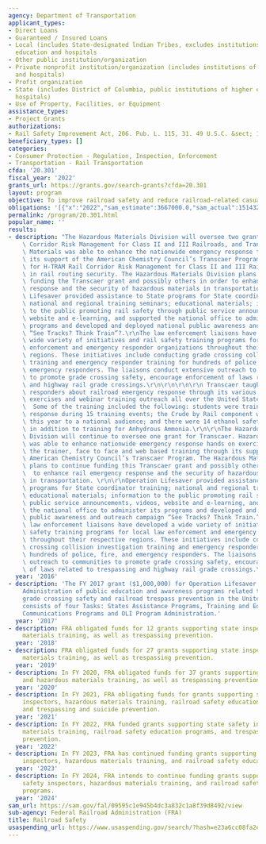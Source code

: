 ```yaml
---
agency: Department of Transportation
applicant_types:
- Direct Loans
- Guaranteed / Insured Loans
- Local (includes State-designated lndian Tribes, excludes institutions of higher
  education and hospitals
- Other public institution/organization
- Private nonprofit institution/organization (includes institutions of higher education
  and hospitals)
- Profit organization
- State (includes District of Columbia, public institutions of higher education and
  hospitals)
- Use of Property, Facilities, or Equipment
assistance_types:
- Project Grants
authorizations:
- Rail Safety Improvement Act, 206. Pub. L. 115, 31. 49 U.S.C. &sect; 103(i); 20105.
beneficiary_types: []
categories:
- Consumer Protection - Regulation, Inspection, Enforcement
- Transportation - Rail Transportation
cfda: '20.301'
fiscal_year: '2022'
grants_url: https://grants.gov/search-grants?cfda=20.301
layout: program
objective: To improve railroad safety and reduce railroad-related casualties and accidents.
obligations: '[{"x":"2022","sam_estimate":3667000.0,"sam_actual":1514320.0,"usa_spending_actual":-173890.31000000003},{"x":"2023","sam_estimate":2000000.0,"sam_actual":0.0,"usa_spending_actual":1130992.98},{"x":"2024","sam_estimate":2000000.0,"sam_actual":0.0,"usa_spending_actual":1018432.83}]'
permalink: /program/20.301.html
popular_name: ''
results:
- description: "The Hazardous Materials Division will oversee two grants (H-TRAM Rail\
    \ Corridor Risk Management for Class II and III Railroads, and Transcaer. Hazardous\
    \ Materials was able to enhance the nationwide emergency response training through\
    \ its support of the American Chemistry Council’s Transcaer Program. The grant\
    \ for H-TRAM Rail Corridor Risk Management for Class II and III Railroads assists\
    \ in rail routing security. The Hazardous Materials Division plans to continue\
    \ funding the Transcaer grant and possibly others in order to enhance rail emergency\
    \ response and the security of hazardous materials in transportation.\r\nOperation\
    \ Lifesaver provided assistance to State programs for State coordinator training;\
    \ national and regional training seminars; educational materials; information\
    \ to the public promoting rail safety through public service announcements, videos,\
    \ website and e-learning, and supported the national office to administer its\
    \ programs and developed and deployed national public awareness and outreach campaign\
    \ “See Tracks? Think Train”?.\r\nThe law enforcement liaisons have developed a\
    \ wide variety of initiatives and rail safety training programs for local law\
    \ enforcement and emergency responder organizations throughout their respective\
    \ regions. These initiatives include conducting grade crossing collision investigation\
    \ training and emergency responder training for hundreds of police, fire, and\
    \ emergency responders. The liaisons conduct extensive outreach to communities\
    \ to promote grade crossing safety, encourage enforcement of laws related to trespassing\
    \ and highway rail grade crossings.\r\n\r\n\r\n\r\n Transcaer taught 49,999 emergency\
    \ responders about railroad emergency response through its various face to face\
    \ exercises and webinar training outreach all over the United States in 2016.\
    \  Some of the training included the following: students were trained in Chlorine\
    \ response during 15 training events; the Crude by Rail component was rolled out\
    \ this year to a national audience; and there were 14 ethanol safety seminars\
    \ in addition to training for Anhydrous Ammonia.\r\n\r\nThe Hazardous Materials\
    \ Division will continue to oversee one grant for Transcaer. Hazardous Materials\
    \ was able to enhance nationwide emergency response hands on exercises, train\
    \ the trainer, face to face and web based training through its support of the\
    \ American Chemistry Council’s Transcaer Program. The Hazardous Materials Division\
    \ plans to continue funding this Transcaer grant and possibly others in order\
    \  to enhance rail emergency response and the security of hazardous materials\
    \ in transportation. \r\n\r\nOperation Lifesaver provided assistance to State\
    \ programs for State coordinator training; national and regional training seminars;\
    \ educational materials; information to the public promoting rail safety through\
    \ public service announcements, videos, website and e-learning, and supported\
    \ the national office to administer its programs and developed and deployed national\
    \ public awareness and outreach campaign “See Tracks? Think Train.”\r\n\r\nThe\
    \ law enforcement liaisons have developed a wide variety of initiatives and rail\
    \ safety training programs for local law enforcement and emergency responder organizations\
    \ throughout their respective regions. These initiatives include conducting grade\
    \ crossing collision investigation training and emergency responder training for\
    \ hundreds of police, fire, and emergency responders. The liaisons conduct extensive\
    \ outreach to communities to promote grade crossing safety, encourage enforcement\
    \ of laws related to trespassing and highway rail grade crossings.\r\n"
  year: '2016'
- description: 'The FY 2017 grant ($1,000,000) for Operation Lifesaver supports OLI
    Administration of public education and awareness programs related to highway-rail
    grade crossing safety and railroad trespass prevention in the United States, and
    consists of four Tasks: States Assistance Programs, Training and Education Programs,
    Communications Programs and OLI Program Administration.'
  year: '2017'
- description: FRA obligated funds for 12 grants supporting state inspector and hazardous
    materials training, as well as trespassing prevention.
  year: '2018'
- description: FRA obligated funds for 27 grants supporting state inspector and hazardous
    materials training, as well as trespassing prevention.
  year: '2019'
- description: In FY 2020, FRA obligated funds for 37 grants supporting state inspector
    and hazardous materials training, as well as trespassing prevention.
  year: '2020'
- description: In FY 2021, FRA obligating funds for grants supporting state safety
    inspectors, hazardous materials training, railroad safety education programs,
    and trespassing and suicide prevention.
  year: '2021'
- description: In FY 2022, FRA funded grants supporting state safety inspectors, hazardous
    materials training, railroad safety education programs, and trespassing and suicide
    prevention.
  year: '2022'
- description: In FY 2023, FRA has continued funding grants supporting state safety
    inspectors, hazardous materials training, and railroad safety education programs.
  year: '2023'
- description: In FY 2024, FRA intends to continue funding grants supporting state
    safety inspectors, hazardous materials training, and railroad safety education
    programs.
  year: '2024'
sam_url: https://sam.gov/fal/09595c1e945b4dc3a832c1a8f39d8492/view
sub-agency: Federal Railroad Administration (FRA)
title: Railroad Safety
usaspending_url: https://www.usaspending.gov/search/?hash=e23a6cc08fa2edcd5c9028bd1c8c1320
---
```

